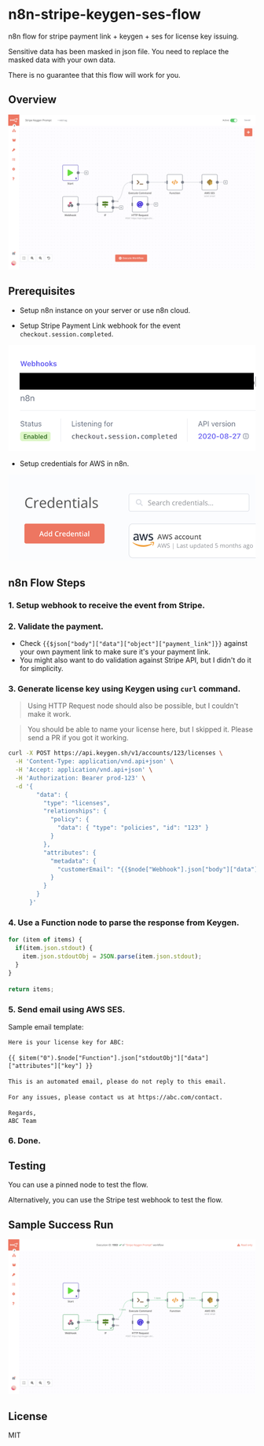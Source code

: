 # n8n-stripe-keygen-ses-flow

n8n flow for stripe payment link + keygen + ses for license key issuing.

Sensitive data has been masked in json file. You need to replace the masked data with your own data.

There is no guarantee that this flow will work for you.

## Overview

![overview](/images/overview.png)

## Prerequisites

- Setup n8n instance on your server or use n8n cloud.

- Setup Stripe Payment Link webhook for the event `checkout.session.completed`.

![stripe webhook](/images/stripe-webhook.png)

- Setup credentials for AWS in n8n.

![credentials](/images/credentials.png)

## n8n Flow Steps

### 1. Setup webhook to receive the event from Stripe.

### 2. Validate the payment.

- Check `{{$json["body"]["data"]["object"]["payment_link"]}}` against your own payment link to make sure it's your payment link.
- You might also want to do validation against Stripe API, but I didn't do it for simplicity.

### 3. Generate license key using Keygen using `curl` command.

> Using HTTP Request node should also be possible, but I couldn't make it work.

> You should be able to name your license here, but I skipped it. Please send a PR if you got it working.

```sh
curl -X POST https://api.keygen.sh/v1/accounts/123/licenses \
  -H 'Content-Type: application/vnd.api+json' \
  -H 'Accept: application/vnd.api+json' \
  -H 'Authorization: Bearer prod-123' \
  -d '{
        "data": {
          "type": "licenses",
          "relationships": {
            "policy": {
              "data": { "type": "policies", "id": "123" }
            }
          },
          "attributes": {
            "metadata": {
              "customerEmail": "{{$node["Webhook"].json["body"]["data"]["object"]["customer_details"]["email"]}}"
            }
          }
        }
      }'
```

### 4. Use a Function node to parse the response from Keygen.

```js
for (item of items) {
  if(item.json.stdout) {
    item.json.stdoutObj = JSON.parse(item.json.stdout);
  }
}

return items;
```

### 5. Send email using AWS SES.

Sample email template:
```
Here is your license key for ABC:

{{ $item("0").$node["Function"].json["stdoutObj"]["data"]["attributes"]["key"] }}

This is an automated email, please do not reply to this email.

For any issues, please contact us at https://abc.com/contact.

Regards,
ABC Team
```

### 6. Done.

## Testing

You can use a pinned node to test the flow.

Alternatively, you can use the Stripe test webhook to test the flow.

## Sample Success Run

![success](/images/success.png)

## License

MIT
